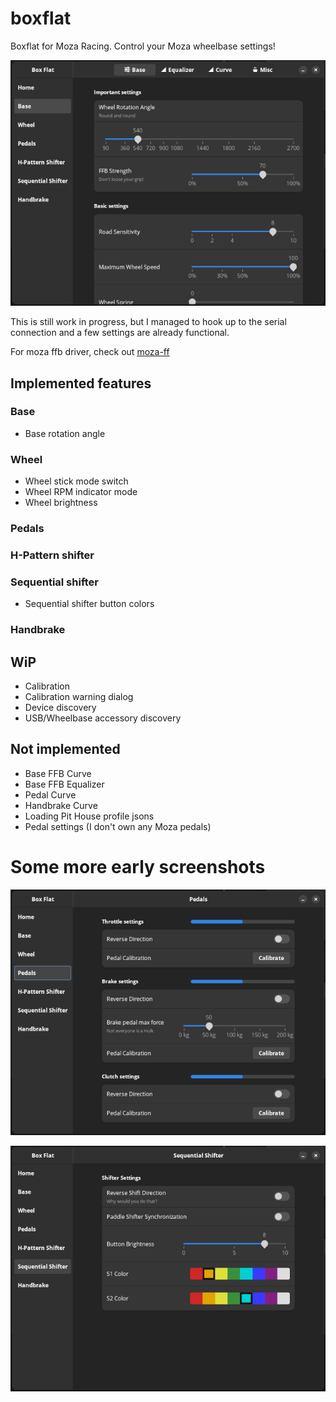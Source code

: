 # boxflat
Boxflat for Moza Racing. Control your Moza wheelbase settings!

![Base panel](./screens/base.png)

This is still work in progress, but I managed to hook up to the serial connection and a few settings are already functional.

For moza ffb driver, check out [moza-ff](https://github.com/JacKeTUs/moza-ff)

## Implemented features
### Base
- Base rotation angle

### Wheel
- Wheel stick mode switch
- Wheel RPM indicator mode
- Wheel brightness

### Pedals

### H-Pattern shifter

### Sequential shifter
- Sequential shifter button colors

### Handbrake

## WiP
- Calibration
- Calibration warning dialog
- Device discovery
- USB/Wheelbase accessory discovery

## Not implemented
- Base FFB Curve
- Base FFB Equalizer
- Pedal Curve
- Handbrake Curve
- Loading Pit House profile jsons
- Pedal settings (I don't own any Moza pedals)

# Some more early screenshots
![Pedals panel](./screens/pedals.png)

![Sequential shifter panel](./screens/sequential.png)

